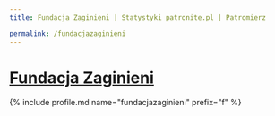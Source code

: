 ```yaml
---
title: Fundacja Zaginieni | Statystyki patronite.pl | Patromierz

permalink: /fundacjazaginieni
---
```


# [Fundacja Zaginieni](https://patronite.pl/fundacjazaginieni)

{% include profile.md name="fundacjazaginieni" prefix="f" %}
